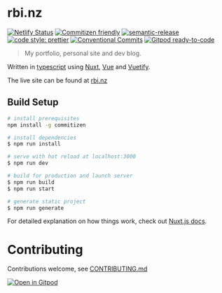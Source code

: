 # rbi.nz

[![Netlify Status](https://api.netlify.com/api/v1/badges/e1a05621-9369-4f98-b20c-5c3d1c74c872/deploy-status)](https://rbi.nz)
[![Commitizen friendly](https://img.shields.io/badge/commitizen-friendly-brightgreen.svg?style=flat-square)](http://commitizen.github.io/cz-cli/)
[![semantic-release](https://img.shields.io/badge/%20%20%F0%9F%93%A6%F0%9F%9A%80-semantic--release-e10079.svg)](https://github.com/semantic-release/semantic-release)
[![code style: prettier](https://img.shields.io/badge/code_style-prettier-ff69b4.svg?style=flat-square)](https://github.com/prettier/prettier)
[![Conventional Commits](https://img.shields.io/badge/Conventional%20Commits-1.0.0-yellow.svg?style=flat-square)](https://conventionalcommits.org)
[![Gitpod ready-to-code](https://img.shields.io/badge/Gitpod-ready--to--code-908a85?logo=gitpod)](https://gitpod.io/#https://github.com/binzcodes/main)


> My portfolio, personal site and dev blog.

Written in [typescript](https://typescriptlang.org/) using [Nuxt](https://nuxtjs.org), [Vue](https://vuejs.org) and [Vuetify](https://vuetifyjs.com/). 

The live site can be found at [rbi.nz](https://rbi.nz)

## Build Setup

``` bash
# install prerequisites
npm install -g commitizen

# install dependencies
$ npm run install

# serve with hot reload at localhost:3000
$ npm run dev

# build for production and launch server
$ npm run build
$ npm run start

# generate static project
$ npm run generate
```

For detailed explanation on how things work, check out [Nuxt.js docs](https://nuxtjs.org).

# Contributing

Contributions welcome, see [CONTRIBUTING.md](CONTRIBUTING.md)

[![Open in Gitpod](https://gitpod.io/button/open-in-gitpod.svg)](https://gitpod.io/#https://github.com/binzcodes/main)
